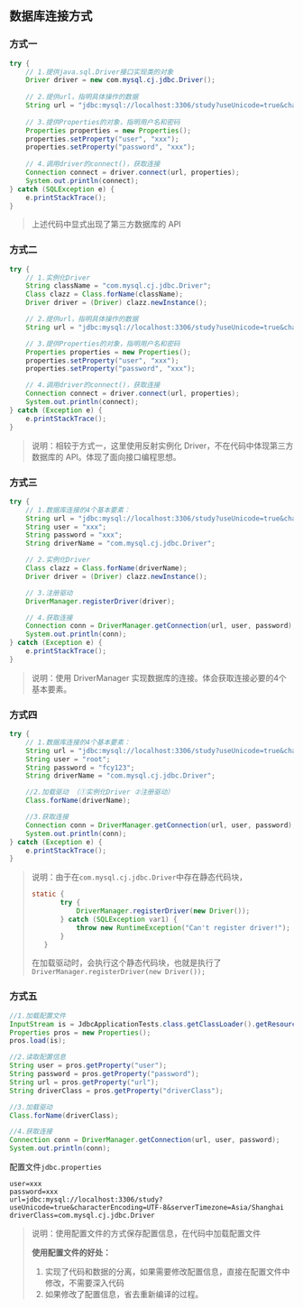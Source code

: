 ## 数据库连接方式

### 方式一

```java
try {
    // 1.提供java.sql.Driver接口实现类的对象
    Driver driver = new com.mysql.cj.jdbc.Driver();
    
    // 2.提供url，指明具体操作的数据
    String url = "jdbc:mysql://localhost:3306/study?useUnicode=true&characterEncoding=UTF-8&serverTimezone=Asia/Shanghai";
    
    // 3.提供Properties的对象，指明用户名和密码
    Properties properties = new Properties();
    properties.setProperty("user", "xxx");
    properties.setProperty("password", "xxx");
    
    // 4.调用driver的connect()，获取连接
    Connection connect = driver.connect(url, properties);
    System.out.println(connect);
} catch (SQLException e) {
    e.printStackTrace();
}
```

> 上述代码中显式出现了第三方数据库的 API

### 方式二

```java
try {
    // 1.实例化Driver
    String className = "com.mysql.cj.jdbc.Driver";
    Class clazz = Class.forName(className);
    Driver driver = (Driver) clazz.newInstance();

    // 2.提供url，指明具体操作的数据
    String url = "jdbc:mysql://localhost:3306/study?useUnicode=true&characterEncoding=UTF-8&serverTimezone=Asia/Shanghai";

    // 3.提供Properties的对象，指明用户名和密码
    Properties properties = new Properties();
    properties.setProperty("user", "xxx");
    properties.setProperty("password", "xxx");

    // 4.调用driver的connect()，获取连接
    Connection connect = driver.connect(url, properties);
    System.out.println(connect);
} catch (Exception e) {
    e.printStackTrace();
}
```

> 说明：相较于方式一，这里使用反射实例化 Driver，不在代码中体现第三方数据库的 API。体现了面向接口编程思想。

### 方式三

```java
try {
    // 1.数据库连接的4个基本要素：
    String url = "jdbc:mysql://localhost:3306/study?useUnicode=true&characterEncoding=UTF-8&serverTimezone=Asia/Shanghai";
    String user = "xxx";
    String password = "xxx";
    String driverName = "com.mysql.cj.jdbc.Driver";

    // 2.实例化Driver
    Class clazz = Class.forName(driverName);
    Driver driver = (Driver) clazz.newInstance();

    // 3.注册驱动
    DriverManager.registerDriver(driver);

    // 4.获取连接
    Connection conn = DriverManager.getConnection(url, user, password);
    System.out.println(conn);
} catch (Exception e) {
    e.printStackTrace();
}
```

> 说明：使用 DriverManager 实现数据库的连接。体会获取连接必要的4个基本要素。

### 方式四

```java
try {
    // 1.数据库连接的4个基本要素：
    String url = "jdbc:mysql://localhost:3306/study?useUnicode=true&characterEncoding=UTF-8&serverTimezone=Asia/Shanghai";
    String user = "root";
    String password = "fcy123";
    String driverName = "com.mysql.cj.jdbc.Driver";

    //2.加载驱动 （①实例化Driver ②注册驱动）
    Class.forName(driverName);

    //3.获取连接
    Connection conn = DriverManager.getConnection(url, user, password);
    System.out.println(conn);
} catch (Exception e) {
    e.printStackTrace();
}
```

>说明：由于在`com.mysql.cj.jdbc.Driver`中存在静态代码块，
>
>```java
> static {
>        try {
>            DriverManager.registerDriver(new Driver());
>        } catch (SQLException var1) {
>            throw new RuntimeException("Can't register driver!");
>        }
>    }
>```
>
>在加载驱动时，会执行这个静态代码块，也就是执行了`DriverManager.registerDriver(new Driver());`

### 方式五

```java
//1.加载配置文件
InputStream is = JdbcApplicationTests.class.getClassLoader().getResourceAsStream("jdbc.properties");
Properties pros = new Properties();
pros.load(is);

//2.读取配置信息
String user = pros.getProperty("user");
String password = pros.getProperty("password");
String url = pros.getProperty("url");
String driverClass = pros.getProperty("driverClass");

//3.加载驱动
Class.forName(driverClass);

//4.获取连接
Connection conn = DriverManager.getConnection(url, user, password);
System.out.println(conn);
```

配置文件`jdbc.properties`

```properties
user=xxx
password=xxx
url=jdbc:mysql://localhost:3306/study?useUnicode=true&characterEncoding=UTF-8&serverTimezone=Asia/Shanghai
driverClass=com.mysql.cj.jdbc.Driver
```



>说明：使用配置文件的方式保存配置信息，在代码中加载配置文件
>
>**使用配置文件的好处：**
>
>1. 实现了代码和数据的分离，如果需要修改配置信息，直接在配置文件中修改，不需要深入代码
>2. 如果修改了配置信息，省去重新编译的过程。

